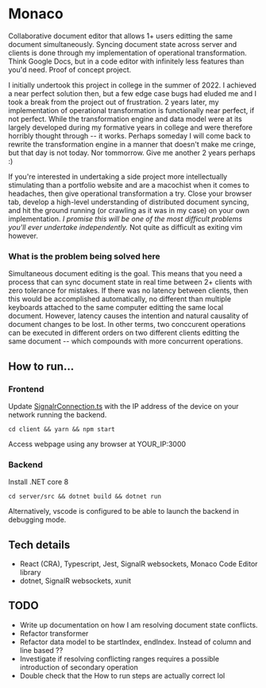 # Monaco
Collaborative document editor that allows 1+ users editting the same document simultaneously. Syncing document state across server and clients is done through my implementation of operational transformation. Think Google Docs, but in a code editor with infinitely less features than you'd need.
Proof of concept project.

I initially undertook this project in college in the summer of 2022. I achieved a near perfect solution then, but a few edge case bugs had eluded me and I took a break from the project out of frustration. 2 years later, my implementation of operational transformation is functionally near perfect, if not perfect. While the transformation engine and data model were at its largely developed during my formative years in college and were therefore horribly thought through -- it works. Perhaps someday I will come back to rewrite the transformation engine in a manner that doesn't make me cringe, but that day is not today. Nor tommorrow. Give me another 2 years perhaps :)

If you're interested in undertaking a side project more intellectually stimulating than a portfolio website and are a macochist when it comes to headaches, then give operational transformation a try. Close your browser tab, develop a high-level understanding of distributed document syncing, and hit the ground running (or crawling as it was in my case) on your own implementation. *I promise this will be one of the most difficult problems you'll ever undertake independently.* Not quite as difficult as exiting vim however.

### What is the problem being solved here
Simultaneous document editing is the goal. This means that you need a process that can sync document state in real time between 2+ clients with zero tolerance for mistakes. If there was no latency between clients, then this would be accomplished automatically, no different than multiple keyboards attached to the same computer editting the same local document. However, latency causes the intention and natural causality of document changes to be lost. In other terms, two conccurent operations can be executed in different orders on two different clients editting the same document -- which compounds with more concurrent operations.

## How to run...

### Frontend

Update [SignalrConnection.ts](https://github.com/stephengeorge568/monaco/blob/main/client/src/utils/SignalrConnection.ts#L3) with the IP address of the device on your network running the backend.

`cd client && yarn && npm start`

Access webpage using any browser at YOUR_IP:3000

### Backend

Install .NET core 8

`cd server/src && dotnet build && dotnet run`

Alternatively, vscode is configured to be able to launch the backend in debugging mode.

## Tech details
- React (CRA), Typescript, Jest, SignalR websockets, Monaco Code Editor library
- dotnet, SignalR websockets, xunit

## TODO
- Write up documentation on how I am resolving document state conflicts.
- Refactor transformer
- Refactor data model to be startIndex, endIndex. Instead of column and line based ??
- Investigate if resolving conflicting ranges requires a possible introduction of secondary operation
- Double check that the How to run steps are actually correct lol
